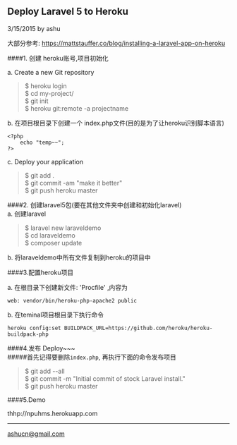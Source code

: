 ## Deploy Laravel 5 to Heroku    
3/15/2015 by ashu  


大部分参考: https://mattstauffer.co/blog/installing-a-laravel-app-on-heroku

####1. 创建 heroku账号,项目初始化  

a. Create a new Git repository   
>$ heroku login  
>$ cd my-project/  
>$ git init  
>$ heroku git:remote -a projectname   

b. 在项目根目录下创建一个 index.php文件(目的是为了让heroku识别脚本语言)
```
<?php
	echo "temp~~";
?>
```  

c. Deploy your application   
>$ git add .  
>$ git commit -am "make it better"  
>$ git push heroku master  

####2. 创建laravel5包(要在其他文件夹中创建和初始化laravel)  
a. 创建laravel   
>$ laravel new laraveldemo  
>$ cd laraveldemo  
>$ composer update   


b. 将laraveldemo中所有文件复制到heroku的项目中  

####3.配置heroku项目  

a. 在根目录下创建新文件: 'Procfile' ,内容为  
```
web: vendor/bin/heroku-php-apache2 public  
```  
b. 在teminal项目根目录下执行命令   

	heroku config:set BUILDPACK_URL=https://github.com/heroku/heroku-buildpack-php   

####4.发布 Deploy~~~  
#####首先记得要删除`index.php`, 再执行下面的命令发布项目  

>$ git add --all  
>$ git commit -m "Initial commit of stock Laravel install."  
>$ git push heroku master   

####5.Demo  

thhp://npuhms.herokuapp.com
  
  
  
---
ashucn@gmail.com